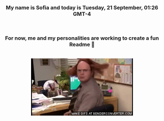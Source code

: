 


<div align="center">
<h3 >My name is Sofia and today is Tuesday, 21 September, 01:26 GMT-4</h3><br>
<h3 >For now, me and my personalities are working to create a fun Readme 👋
</h3><br>
<img src='img/dwight.gif' alt='working...'/>
</div>
